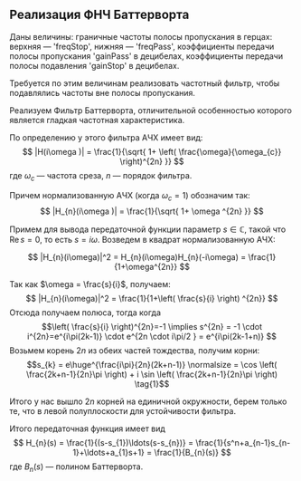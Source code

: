 ## Реализация ФНЧ Баттерворта 

Даны величины: граничные частоты полосы пропускания в герцах: верхняя — 'freqStop', нижняя — 'freqPass', коэффициенты передачи полосы пропускания 'gainPass' в децибелах, коэффициенты передачи полосы подавления 'gainStop' в децибелах.

Требуется по этим величинам реализовать частотный фильтр, чтобы подавлялись частоты вне полосы пропускания.

Реализуем Фильтр Баттерворта, отличительной особенностью которого является гладкая частотная характеристика.

По определению у этого фильтра АЧХ имеет вид: 
$$
|H(i\omega )| = \frac{1}{\sqrt{ 1+ \left( \frac{\omega}{\omega_{c}} \right)^{2n} }}
$$
где $\omega_c$ — частота среза, $n$ — порядок фильтра.

Причем нормализованную АЧХ (когда $\omega_c=1$) обозначим так:
$$
|H_{n}(i\omega )| = \frac{1}{\sqrt{ 1+ \omega ^{2n}  }}
$$

Примем для вывода передаточной функции параметр $s \in \mathbb{C}$, такой что $\mathrm{Re}\,s=0$, то есть $s=i\omega$. Возведем в квадрат нормализованную АЧХ: 

$$
|H_{n}(i\omega)|^2 = H_{n}(i\omega)H_{n}(-i\omega) = \frac{1}{1+\omega^{2n}}
$$

Так как $\omega = \frac{s}{i}$, получаем: 
$$
|H_{n}(i\omega)|^2 = \frac{1}{1+\left( \frac{s}{i} \right) ^{2n}}
$$
Отсюда получаем полюса, тогда когда $$\left( \frac{s}{i} \right)^{2n}=-1 \implies s^{2n} = -1 \cdot i^{2n}=e^{i\pi(2k-1)} \cdot e^{2n \cdot i\pi/2 } = e^{i\pi(2k-1+n)} $$ Возьмем корень $2n$ из обеих частей тождества, получим корни:
$$s_{k} =  e\huge^{\frac{i\pi}{2n}(2k+n-1)} \normalsize = \cos \left( \frac{2k+n-1}{2n}\pi \right) + i \sin \left( \frac{2k+n-1}{2n}\pi \right)  \tag{1}$$

Итого у нас вышло $2n$ корней на единичной окружности, берем только те, что в левой полуплоскости для устойчивости фильтра. 

Итого передаточная функция имеет вид 
$$
H_{n}(s) = \frac{1}{(s-s_{1})\ldots(s-s_{n})} = \frac{1}{s^n+a_{n-1}s_{n-1}+\ldots+a_{1}s+1} = \frac{1}{B_{n}(s)}
$$
где $B_{n}(s)$ — полином Баттерворта.

